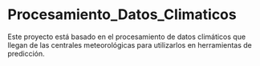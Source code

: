 # Procesamiento_Datos_Climaticos
Este proyecto está basado en el procesamiento de datos climáticos que llegan de las centrales meteorológicas para utilizarlos en  herramientas  de predicción.
